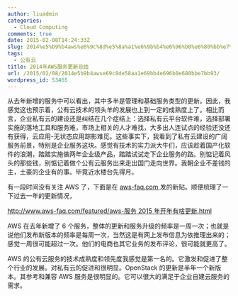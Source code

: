 ```yaml
---
author: liuadmin
categories:
  - Cloud Computing
comments: true
date: 2015-02-08T14:24:33Z
slug: 2014%e5%b9%b4aws%e6%9c%8d%e5%8a%a1%e6%9b%b4%e6%96%b0%e6%80%bb%e7%bb%93
tags:
  - 公有云
title: 2014年AWS服务更新总结
url: /2015/02/08/2014e5b9b4awse69c8de58aa1e69bb4e696b0e680bbe7bb93/
wordpress_id: 53465
---
```


从去年新增的服务中可以看出，其中多半是管理和基础服务类型的更新。因此，我感觉这也预示着，公有云技术的领头羊的发展也上到一定的成熟度上了。相比而言，企业私有云的建设还是纠结在几个症结上：选择私有云平台软件难，选择部署实施的落地工具和服务难，市场上相关的人才难找，大多出人连试点的经验还没还有获得，云应用-无状态应用踪影难觅。这些事实下，我看到了私有云建设的广阔服务前景，特别是企业服务这块。感觉有技术的实力派大牛们，应该趁着国产化软件的浪潮，踏踏实施做两年企业级产品，踏踏试试走下企业服务的路。别惦记着风头的那些钱，别惦记着做个公有云服务出来走出国门走向世界。我朝企业不差钱的主，土豪的企业有的事。毕竟近水楼台先得月。

有一段时间没有关注 AWS 了，下面是在 [aws-faq.com ](http://aws-faq.com)发的新贴。顺便梳理了一下过去一年的更新情况，

[http://www.aws-faq.com/featured/aws-服务 2015 年开年有啥更新.html](http://www.aws-faq.com/featured/aws-服务2015年开年有啥更新.html)

AWS 在去年新增了 6 个服务，整体的更新和服务升级的频率是一周一次；也就是说他们发布新版本的频率是每周一次，当然这是有网上发布信息为依推理出来的；感觉一周很可能超过一次。他们的电商也其它业务的发布评论，很可能就更高了。

AWS 的公有云服务的技术成熟度和领先度我感觉是第一名的。它激发和促进了整个行业的发展。对私有云的促进和很明显。OpenStack 的更新是半年一个新版本。其参考和兼容 AWS 服务是很明显的。它可以很大的满足于企业自建云服务的需求。
